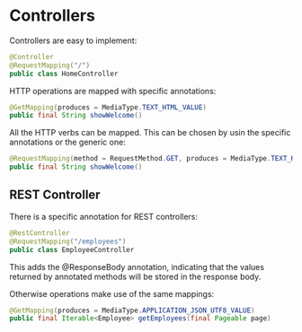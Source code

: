 # Controllers

Controllers are easy to implement:

```java
@Controller
@RequestMapping("/")
public class HomeController
```

HTTP operations are mapped with specific annotations:

```java
@GetMapping(produces = MediaType.TEXT_HTML_VALUE)
public final String showWelcome()
```

All the HTTP verbs can be mapped. This can be chosen by usin the specific annotations or the generic one:

```java
@RequestMapping(method = RequestMethod.GET, produces = MediaType.TEXT_HTML_VALUE)
public final String showWelcome()
```

## REST Controller

There is a specific annotation for REST controllers:

```java
@RestController
@RequestMapping("/employees")
public class EmployeeController
```

This adds the @ResponseBody annotation, indicating that the values returned by annotated methods will be stored in the response body.

Otherwise operations make use of the same mappings:

```java
@GetMapping(produces = MediaType.APPLICATION_JSON_UTF8_VALUE)
public final Iterable<Employee> getEmployees(final Pageable page)
```

